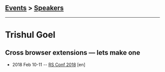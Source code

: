 ## [Events](../README.md) > [Speakers](../speakers.md)
---

# Trishul Goel

## Cross browser extensions — lets make one
- 2018 Feb 10-11 -- [RS Conf 2018](https://youtu.be/13rl5j24BbY) [en]   
